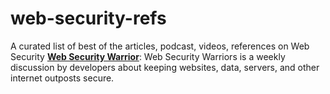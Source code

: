 # web-security-refs
A curated list of best of the articles, podcast, videos, references  on Web Security
**[Web Security Warrior](https://devchat.tv/web-sec-warriors)**: Web Security Warriors is a weekly discussion by developers about keeping websites, data, servers, and other internet outposts secure.
